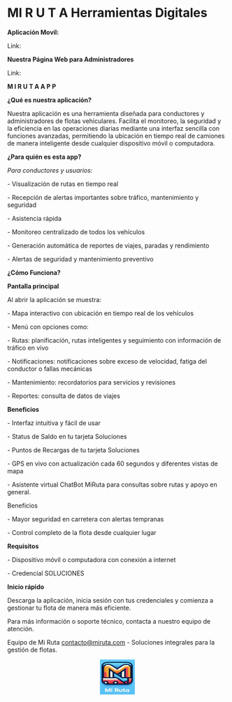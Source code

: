# MI R U T A  Herramientas Digitales

**Aplicación Movil:**

Link:

**Nuestra Página Web para Administradores**

Link:

**M I   R U T A   A P P**

**¿Qué es nuestra aplicación?**

Nuestra aplicación es una herramienta diseñada para conductores y administradores de flotas vehiculares. Facilita el monitoreo, la seguridad y la eficiencia en las operaciones diarias mediante una interfaz sencilla con funciones avanzadas, permitiendo la ubicación en tiempo real de camiones de manera inteligente desde cualquier dispositivo móvil o computadora.

**¿Para quién es esta app?**

_Para conductores y usuarios:_

\- Visualización de rutas en tiempo real

\- Recepción de alertas importantes sobre tráfico, mantenimiento y seguridad

\- Asistencia rápida

\- Monitoreo centralizado de todos los vehículos

\- Generación automática de reportes de viajes, paradas y rendimiento

\- Alertas de seguridad y mantenimiento preventivo

**¿Cómo Funciona?**

**Pantalla principal**

Al abrir la aplicación se muestra:

\- Mapa interactivo con ubicación en tiempo real de los vehículos

\- Menú con opciones como:

\- Rutas: planificación, rutas inteligentes y seguimiento con información de tráfico en vivo

\- Notificaciones: notificaciones sobre exceso de velocidad, fatiga del conductor o fallas mecánicas

\- Mantenimiento: recordatorios para servicios y revisiones

\- Reportes: consulta de datos de viajes

**Beneficios**

\- Interfaz intuitiva y fácil de usar

\- Status de Saldo en tu tarjeta Soluciones

\- Puntos de Recargas de tu tarjeta Soluciones

\- GPS en vivo con actualización cada 60 segundos y diferentes vistas de mapa

\- Asistente virtual ChatBot MiRuta para consultas sobre rutas y apoyo en general.

Beneficios

\- Mayor seguridad en carretera con alertas tempranas

\- Control completo de la flota desde cualquier lugar

**Requisitos**

\- Dispositivo móvil o computadora con conexión a internet

\- Credencial SOLUCIONES

**Inicio rápido**

Descarga la aplicación, inicia sesión con tus credenciales y comienza a gestionar tu flota de manera más eficiente.

Para más información o soporte técnico, contacta a nuestro equipo de atención.

Equipo de Mi Ruta [contacto@miruta.com](mailto:contacto@miruta.com) - Soluciones integrales para la gestión de flotas.

<p align="center"> 
  <img src="IMAGES_02/MiRuta_Logo.jpg" alt="Email Logo.png" width="80px" height="80px">
</p>